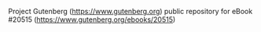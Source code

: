 Project Gutenberg (https://www.gutenberg.org) public repository for eBook #20515 (https://www.gutenberg.org/ebooks/20515)
